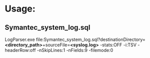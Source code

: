 # Usage:

## Symantec_system_log.sql
LogParser.exe file:Symantec_system_log.sql?destinationDirectory=**<directory_path>**+sourceFile=**<syslog.log>** -stats:OFF -i:TSV -headerRow:off -nSkipLines:1 -nFields:9 -filemode:0
